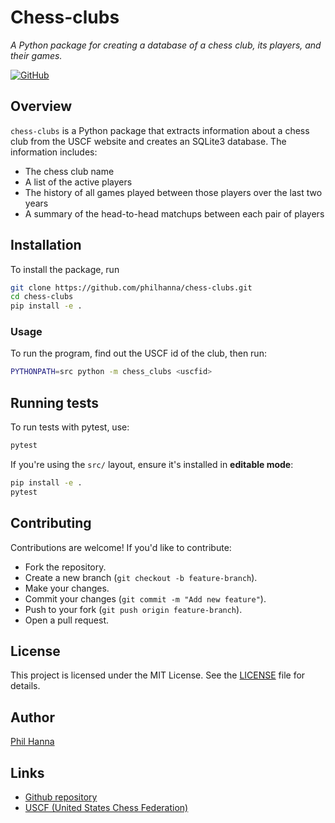 # Chess-clubs
_A Python package for creating a database of a chess club, its players, and their games._

[![GitHub](https://img.shields.io/github/followers/philhanna?label=Follow&style=social)](https://github.com/philhanna)


## Overview

`chess-clubs` is a Python package that extracts information about a chess club
from the USCF website and creates an SQLite3 database.  The information includes:
- The chess club name
- A list of the active players
- The history of all games played between those players over the last two years
- A summary of the head-to-head matchups between each pair of players

## Installation

To install the package, run
```bash
git clone https://github.com/philhanna/chess-clubs.git
cd chess-clubs
pip install -e .
```

### Usage
To run the program, find out the USCF id of the club, then run:
```bash
PYTHONPATH=src python -m chess_clubs <uscfid>
```

## Running tests
To run tests with pytest, use:
```bash
pytest
```
If you're using the `src/` layout, ensure it's installed in **editable mode**:
```bash
pip install -e .
pytest
```

## Contributing
Contributions are welcome! If you'd like to contribute:

- Fork the repository.
- Create a new branch (`git checkout -b feature-branch`).
- Make your changes.
- Commit your changes (`git commit -m "Add new feature"`).
- Push to your fork (`git push origin feature-branch`).
- Open a pull request.

## License
This project is licensed under the MIT License. See the [LICENSE] file for details.

## Author
[Phil Hanna](https://github.com/philhanna)

## Links
- [Github repository](https://github.com/philhanna/chess-clubs)
- [USCF (United States Chess Federation)](https://www.uschess.org/msa/Index.php)

[License]: https://github.com/philhanna/chess-clubs/blob/main/LICENSE